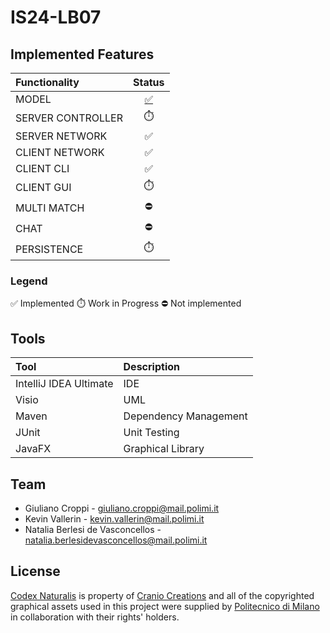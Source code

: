 # IS24-LB07

## Implemented Features

| Functionality  | Status |
| :------------- | :-------------: |
| MODEL  | [:white_check_mark:](https://github.com/nataliaberlesi/ing-sw-24/tree/master/src/main/java/it/polimi/ingsw/Server/Model)  |
| SERVER CONTROLLER  | :stopwatch:  |
| SERVER NETWORK  | :white_check_mark:  |
| CLIENT NETWORK  | :white_check_mark:  |
| CLIENT CLI  | :white_check_mark:  |
| CLIENT GUI  | :stopwatch:  |
| MULTI MATCH  | :no_entry: |
| CHAT  | :no_entry:  |
| PERSISTENCE  | :stopwatch:  |

### Legend

:white_check_mark: Implemented   :stopwatch: Work in Progress   :no_entry: Not implemented

## Tools

| Tool  | Description |
| :------------- | :------------- |
| IntelliJ IDEA Ultimate  | IDE  |
| Visio | UML  |
| Maven | Dependency Management  |
| JUnit  | Unit Testing  |
| JavaFX  | Graphical Library  |

## Team

* Giuliano Croppi - giuliano.croppi@mail.polimi.it
* Kevin Vallerin - kevin.vallerin@mail.polimi.it
* Natalia Berlesi de Vasconcellos - natalia.berlesidevasconcellos@mail.polimi.it

## License

[Codex Naturalis](https://www.craniocreations.it/prodotto/codex-naturalis) is property of [Cranio Creations](https://www.craniocreations.it) and all of the copyrighted graphical assets used in this project were supplied by [Politecnico di Milano](https://www.polimi.it) in collaboration with their rights' holders.
